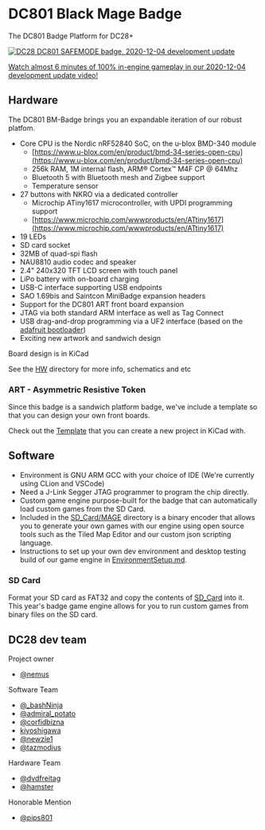 # DC801 Black Mage Badge
The DC801 Badge Platform for DC28+

<p><a href="https://vimeo.com/487527877" target="_blank"><img src="https://i.vimeocdn.com/video/1008891350" alt="DC28 DC801 SAFEMODE badge, 2020-12-04 development update" /></a></p>
<p><a href="https://vimeo.com/487527877" target="_blank">Watch almost 6 minutes of 100% in-engine gameplay in our 2020-12-04 development update video!</a></p>


## Hardware
The DC801 BM-Badge brings you an expandable iteration of our robust platfom.

 - Core CPU is the Nordic nRF52840 SoC, on the u-blox BMD-340 module
   - [https://www.u-blox.com/en/product/bmd-34-series-open-cpu](https://www.u-blox.com/en/product/bmd-34-series-open-cpu)
   - 256k RAM, 1M internal flash, ARM® Cortex™ M4F CP @ 64Mhz
   - Bluetooth 5 with Bluetooth mesh and Zigbee support
   - Temperature sensor
 - 27 buttons with NKRO via a dedicated controller
   - Microchip ATiny1617 microcontroller, with UPDI programming support
   - [https://www.microchip.com/wwwproducts/en/ATtiny1617](https://www.microchip.com/wwwproducts/en/ATtiny1617)
 - 19 LEDs
 - SD card socket
 - 32MB of quad-spi flash
 - NAU8810 audio codec and speaker
 - 2.4" 240x320 TFT LCD screen with touch panel
 - LiPo battery with on-board charging
 - USB-C interface supporting USB endpoints
 - SAO 1.69bis and Saintcon MiniBadge expansion headers
 - Support for the DC801 ART front board expansion
 - JTAG via both standard ARM interface as well as Tag Connect
 - USB drag-and-drop programming via a UF2 interface (based on the [adafruit bootloader](https://github.com/adafruit/Adafruit_nRF52_Bootloader))
 - Exciting new artwork and sandwich design

Board design is in KiCad

See the [HW](/HW) directory for more info, schematics and etc

### ART - Asymmetric Resistive Token
Since this badge is a sandwich platform badge, we've include a template so that you can design your own front boards.

Check out the [Template](/HW/ART/Template) that you can create a new project in KiCad with.

## Software
 - Environment is GNU ARM GCC with your choice of IDE (We're currently using CLion and VSCode)
 - Need a J-Link Segger JTAG programmer to program the chip directly.
 - Custom game engine purpose-built for the badge that can automatically load custom games from the SD Card.
 - Included in the [SD_Card/MAGE](/SD_Card/MAGE) directory is a binary encoder that allows you to generate your own games with our engine using open source tools such as the Tiled Map Editor and our custom json scripting language.
 - Instructions to set up your own dev environment and desktop testing build of our game engine in [EnvironmentSetup.md](/EnvironmentSetup.md).

### SD Card
Format your SD card as FAT32 and copy the contents of [SD_Card](SD_Card) into it.
This year's badge game engine allows for you to run custom games from binary files on the SD card.


## DC28 dev team

Project owner
- [@nemus](https://twitter.com/Nemus801)

Software Team
- [@_bashNinja](https://twitter.com/_bashNinja)
- [@admiral_potato](https://twitter.com/admiral_potato)
- [@corfidbizna](https://twitter.com/corfidbizna)
- [kiyoshigawa](https://twa.ninja/)
- [@newzie1](https://twitter.com/newzie1)
- [@tazmodius](https://twitter.com/tazmodius)

Hardware Team
- [@dvdfreitag](https://twitter.com/dvdfreitag)
- [@hamster](https://twitter.com/hamster)

Honorable Mention
- [@pips801](https://twitter.com/pips801)
